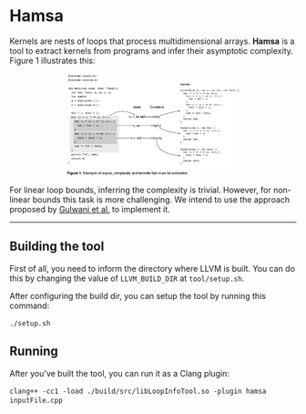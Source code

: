 # Hamsa
Kernels are nests of loops that process multidimensional arrays. **Hamsa** is a tool to extract kernels from programs and infer their asymptotic complexity. Figure 1 illustrates this:

<p align="center">
  <img alt="kernels" src="./assets/kernels.png" width="60%" height="auto"/></br>
</p>

For linear loop bounds, inferring the complexity is trivial. However, for non-linear bounds this task is more challenging. We intend to use the approach proposed by [Gulwani et al.](https://www.microsoft.com/en-us/research/wp-content/uploads/2016/12/sas11-bound.pdf) to implement it.

<hr>

## Building the tool

First of all, you need to inform the directory where LLVM is built. You can do this by changing the value of `LLVM_BUILD_DIR` at `tool/setup.sh`. 

After configuring the build dir, you can setup the tool by running this command:

    ./setup.sh

## Running

After you've built the tool, you can run it as a Clang plugin:

    clang++ -cc1 -load ./build/src/libLoopInfoTool.so -plugin hamsa inputFile.cpp
